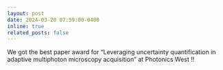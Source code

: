 ```yaml
---
layout: post
date: 2024-03-20 07:59:00-0400
inline: true
related_posts: false
---
```


We got the best paper award for “Leveraging uncertainty quantification in adaptive multiphoton microscopy acquisition” at Photonics West !!
